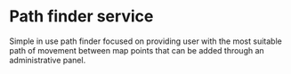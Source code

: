 # Path finder service

Simple in use path finder focused on providing user with the most suitable path of movement between map points that can be added through an administrative panel.


